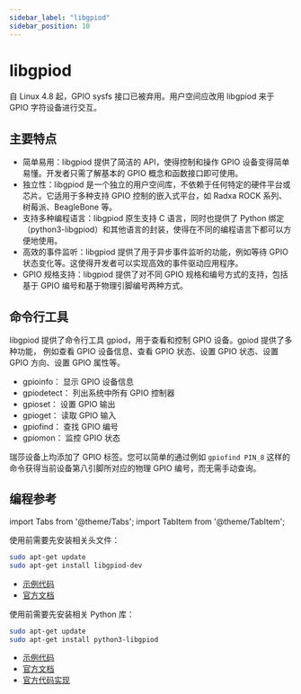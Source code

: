 ```yaml
---
sidebar_label: "libgpiod"
sidebar_position: 10
---
```


# libgpiod

自 Linux 4.8 起，GPIO sysfs 接口已被弃用。用户空间应改用 libgpiod 来于 GPIO 字符设备进行交互。

## 主要特点

- 简单易用：libgpiod 提供了简洁的 API，使得控制和操作 GPIO 设备变得简单易懂。开发者只需了解基本的 GPIO 概念和函数接口即可使用。
- 独立性：libgpiod 是一个独立的用户空间库，不依赖于任何特定的硬件平台或芯片。它适用于多种支持 GPIO 控制的嵌入式平台，如 Radxa ROCK 系列、树莓派、BeagleBone 等。
- 支持多种编程语言：libgpiod 原生支持 C 语言，同时也提供了 Python 绑定（python3-libgpiod）和其他语言的封装，使得在不同的编程语言下都可以方便地使用。
- 高效的事件监听：libgpiod 提供了用于异步事件监听的功能，例如等待 GPIO 状态变化等。这使得开发者可以实现高效的事件驱动应用程序。
- GPIO 规格支持：libgpiod 提供了对不同 GPIO 规格和编号方式的支持，包括基于 GPIO 编号和基于物理引脚编号两种方式。

## 命令行工具

libgpiod 提供了命令行工具 gpiod，用于查看和控制 GPIO 设备。gpiod 提供了多种功能，
例如查看 GPIO 设备信息、查看 GPIO 状态、设置 GPIO 状态、设置 GPIO 方向、设置 GPIO 属性等。

- gpioinfo： 显示 GPIO 设备信息
- gpiodetect： 列出系统中所有 GPIO 控制器
- gpioset： 设置 GPIO 输出
- gpioget： 读取 GPIO 输入
- gpiofind： 查找 GPIO 编号
- gpiomon： 监控 GPIO 状态

瑞莎设备上均添加了 GPIO 标签。您可以简单的通过例如 `gpiofind PIN_8` 这样的命令获得当前设备第八引脚所对应的物理 GPIO 编号，而无需手动查询。

## 编程参考

import Tabs from '@theme/Tabs';
import TabItem from '@theme/TabItem';

<Tabs>
<TabItem value="C">

使用前需要先安装相关头文件：

```bash
sudo apt-get update
sudo apt-get install libgpiod-dev
```

- [示例代码](https://git.kernel.org/pub/scm/libs/libgpiod/libgpiod.git/tree/examples)
- [官方文档](https://libgpiod.readthedocs.io/en/latest/index.html)

</TabItem>
<TabItem value="Python">

使用前需要先安装相关 Python 库：

```bash
sudo apt-get update
sudo apt-get install python3-libgpiod
```

- [示例代码](https://git.kernel.org/pub/scm/libs/libgpiod/libgpiod.git/tree/bindings/python/examples)
- [官方文档](https://libgpiod.readthedocs.io/en/latest/index.html)
- [官方代码实现](https://git.kernel.org/pub/scm/libs/libgpiod/libgpiod.git/tree/bindings/python/gpiod)

</TabItem>
</Tabs>

